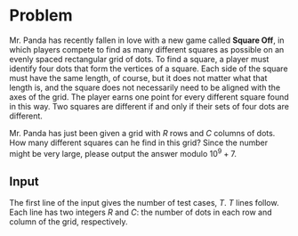 # Problem

Mr. Panda has recently fallen in love with a new game called **Square Off**, in which players compete to find as many different squares as possible on an evenly spaced rectangular grid of dots. To find a square, a player must identify four dots that form the vertices of a square. Each side of the square must have the same length, of course, but it does not matter what that length is, and the square does not necessarily need to be aligned with the axes of the grid. The player earns one point for every different square found in this way. Two squares are different if and only if their sets of four dots are different.

Mr. Panda has just been given a grid with $R$ rows and $C$ columns of dots. How many different squares can he find in this grid? Since the number might be very large, please output the answer modulo $10^9 + 7$.

## Input

The first line of the input gives the number of test cases, $T$. $T$ lines follow. Each line has two integers $R$ and $C$: the number of dots in each row and column of the grid, respectively.
